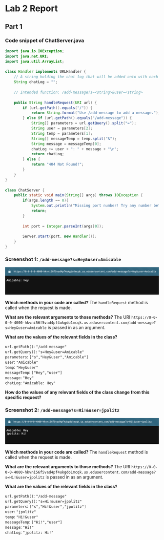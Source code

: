 # Lab 2 Report

## Part 1 

### Code snippet of ChatServer.java

```java
import java.io.IOException;
import java.net.URI;
import java.util.ArrayList;

class Handler implements URLHandler {
    // A string holding the chat log that will be added onto with each /add-message request
    String chatLog = "";

    // Intended function: /add-message?s=<string>&user=<string>
    
    public String handleRequest(URI url) {
        if (url.getPath().equals("/")) {
            return String.format("Use /add-message to add a message.");
        } else if (url.getPath().equals("/add-message")) {
            String[] parameters = url.getQuery().split("=");
            String user = parameters[2];
            String temp = parameters[1];
            String[] messageTemp = temp.split("&");
            String message = messageTemp[0];
            chatLog += user + ": " + message + "\n";
            return chatLog;
        } else {
            return "404 Not Found!";
        }
    }
}

class ChatServer {
    public static void main(String[] args) throws IOException {
        if(args.length == 0){
            System.out.println("Missing port number! Try any number between 1024 to 49151");
            return;
        }

        int port = Integer.parseInt(args[0]);

        Server.start(port, new Handler());
    }
}
```

### Screenshot 1: `/add-message?s=Hey&user=Amicable`

![Image](lab2_1.png)

**Which methods in your code are called?** The `handleRequest` method is called when the request is made.

**What are the relevant arguments to those methods?** The URI `https://0-0-0-0-4000-hkvni56f5vad4pf4ukgdo1mcqk.us.edusercontent.com/add-message?s=Hey&user=Amicable` is passed in as an argument.

**What are the values of the relevant fields in the class?** 

`url.getPath()`: `"/add-message"`\
`url.getQuery()`: `"s=Hey&user=Amicable"`\
`parameters`: `["s","Hey&user","Amicable"]`\
`user`: `"Amicable"`\
`temp`: `"Hey&user"`\
`messageTemp`: `["Hey","user"]`\
`message`: `"Hey"`\
`chatLog`: `"Amicable: Hey"`

**How do the values of any relevant fields of the class change from this specific request?** 

### Screenshot 2: `/add-message?s=Hi!&user=jpolitz`

![Image](lab2_2.png)

**Which methods in your code are called?** The `handleRequest` method is called when the request is made.

**What are the relevant arguments to those methods?** The URI `https://0-0-0-0-4000-hkvni56f5vad4pf4ukgdo1mcqk.us.edusercontent.com/add-message?s=Hi!&user=jpolitz` is passed in as an argument.

**What are the values of the relevant fields in the class?** 

`url.getPath()`: `"/add-message"`\
`url.getQuery()`: `"s=Hi!&user=jpolitz"`\
`parameters`: `["s","Hi!&user","jpolitz"]`\
`user`: `"jpolitz"`\
`temp`: `"Hi!&user"`\
`messageTemp`: `["Hi!","user"]`\
`message`: `"Hi!"`\
`chatLog`: `"jpolitz: Hi!"`
